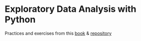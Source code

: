 # Exploratory Data Analysis with Python

Practices and exercises from this [book](http://greenteapress.com/thinkstats2/thinkstats2.pdf) & [repository](https://github.com/AllenDowney/ThinkStats2)

